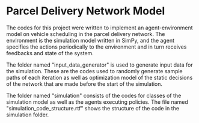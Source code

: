 # Parcel Delivery Network Model

The codes for this project were written to implement an agent-environment model on vehicle scheduling in the parcel delivery network. The environment is the simulation model written in SimPy, and the agent specifies the actions periodically to the environment and in turn receives feedbacks and state of the system. 

The folder named "input_data_generator" is used to generate input data for the simulation. These are the codes used to randomly generate sample paths of each iteration as well as optimization model of the static decisions of the network that are made before the start of the simulation. 

The folder named "simulation" consists of the codes for classes of the simulation model as well as the agents executing policies. The file named "simulation_code_structure.rtf" shows the structure of the code in the simulation folder. 





